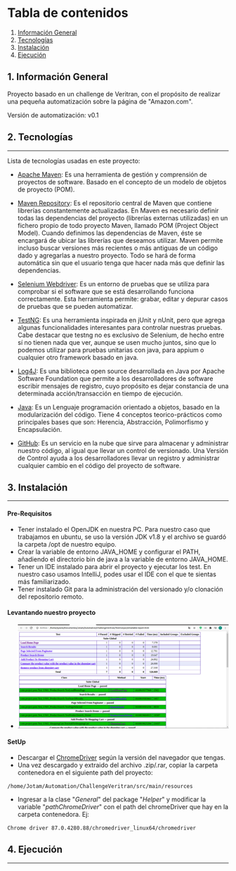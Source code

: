 # Tabla de contenidos
1. [Información General](#Información-general)
2. [Tecnologías](#tecnologias)
3. [Instalación](#instalación)
4. [Ejecución](#ejecución)


## 1. Información General
Proyecto basado en un challenge de Veritran, con el propósito de realizar una pequeña automatización sobre la página 
de "Amazon.com".

Versión de automatización: v0.1 

## 2. Tecnologías
***
Lista de tecnologías usadas en este proyecto:
* [Apache Maven](https://maven.apache.org/): Es una herramienta de gestión y comprensión de proyectos de software. 
  Basado en el concepto de un modelo de objetos de proyecto (POM).

* [Maven Repository](https://mvnrepository.com/): Es el repositorio central de Maven que contiene librerías
  constantemente actualizadas. En Maven es necesario definir todas las dependencias del proyecto 
  (librerías externas utilizadas) en un fichero propio de todo proyecto Maven, llamado POM (Project Object Model). 
  Cuando definimos las dependencias de Maven, éste se encargará de ubicar las librerías que deseamos utilizar. 
  Maven permite incluso buscar versiones más recientes o más antiguas de un código dado y agregarlas a nuestro 
  proyecto. Todo se hará de forma automática sin que el usuario tenga que hacer nada más que definir las dependencias.

* [Selenium Webdriver](https://www.selenium.dev/): Es un entorno de pruebas que se utiliza para comprobar si 
  el software que se está desarrollando funciona correctamente. Esta herramienta permite: grabar, editar y depurar casos 
  de pruebas que se pueden automatizar.

* [TestNG](https://testng.org/doc/): Es una herramienta inspirada en jUnit y nUnit, pero que agrega algunas 
  funcionalidades interesantes para controlar nuestras pruebas. Cabe destacar que testng no es exclusivo de Selenium, 
  de hecho entre sí no tienen nada que ver, aunque se usen mucho juntos, sino que lo podemos utilizar para pruebas 
  unitarias con java, para appium o cualquier otro framework basado en java.

* [Log4J](https://logging.apache.org/log4j/2.x/): Es una biblioteca open source desarrollada en Java por Apache 
  Software Foundation que permite a los desarrolladores de software escribir mensajes de registro, cuyo propósito es 
  dejar constancia de una determinada acción/transacción en tiempo de ejecución.

* [Java](https://www.java.com/es/): Es un Lenguaje programación orientado a objetos, basado en la modularización del 
  código. Tiene 4 conceptos teorico-prácticos como principales bases que son: Herencia, Abstracción, Polimorfismo y 
  Encapsulación.

* [GitHub](https://github.com/): Es un servicio en la nube que sirve para almacenar y administrar nuestro código, 
  al igual que llevar un control de versionado. Una Versión de Control ayuda a los desarrolladores llevar un registro 
  y administrar cualquier cambio en el código del proyecto de software.

## 3. Instalación
***
#### Pre-Requisitos
* Tener instalado el OpenJDK en nuestra PC. Para nuestro caso que trabajamos en ubuntu, se uso la versión JDK v1.8 y 
el archivo se guardó la carpeta /opt de nuestro equipo.
* Crear la variable de entorno JAVA_HOME y configurar el PATH, añadiendo el directorio bin de java a la variable de
entorno JAVA_HOME.
* Tener un IDE instalado para abrir el proyecto y ejecutar los test. En nuestro caso usamos IntelliJ, podes usar el
IDE con el que te sientas más familiarizado.
* Tener instalado Git para la administración del versionado y/o clonación del repositorio remoto.

#### Levantando nuestro proyecto
  * ![Reportes](https://github.com/jotamvillegas/challenge-veritran/blob/master/src/main/resources/readmeImages/results.png)
    

#### SetUp
* Descargar el [ChromeDriver](https://chromedriver.chromium.org/) según la versión del navegador que tengas. 
* Una vez descargado y extraido del archivo .zip/.rar, copiar la carpeta contenedora en el siguiente path del proyecto:
```
/home/Jotam/Automation/ChallengeVeritran/src/main/resources
```
* Ingresar a la clase "_General_" del package "_Helper_" y modificar la variable "_pathChromeDriver_" con el path del 
chromeDriver que hay en la carpeta contenedora. Ej:
```
Chrome driver 87.0.4280.88/chromedriver_linux64/chromedriver
```

## 4. Ejecución
***
